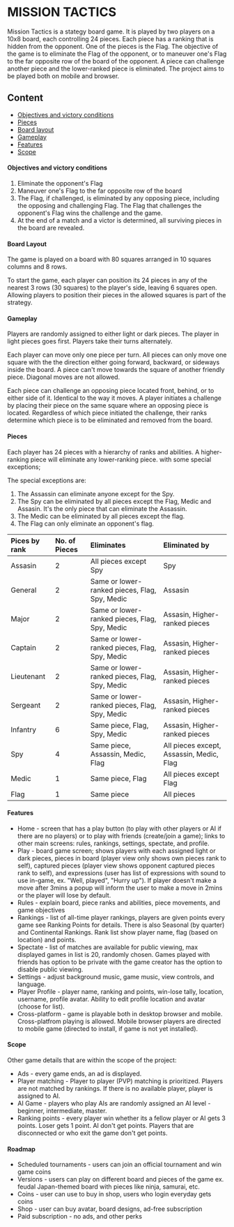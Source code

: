 

# MISSION TACTICS

Mission Tactics is a stategy board game. It is played by two players on a 10x8 board, each controlling 24 pieces. Each piece has a ranking that is hidden from the opponent. One of the pieces is the Flag. The objective of the game is to eliminate the Flag of the opponent, or to maneuver one's Flag to the far opposite row of the board of the opponent. A piece can challenge another piece and the lower-ranked piece is eliminated. The project aims to be played both on mobile and browser.

## Content

- [Objectives and victory conditions](#Objectives-and-victory-conditions)
- [Pieces](#Pieces)
- [Board layout](#Board-layout)
- [Gameplay](#Gameplay) 
- [Features](#Features)
- [Scope](#Scope)

#### Objectives and victory conditions
1. Eliminate the opponent's Flag
2. Maneuver one's Flag to the far opposite row of the board 
3. The Flag, if challenged, is eliminated by any opposing piece, including the opposing and challenging Flag. The Flag that challenges the opponent's Flag wins the challenge and the game.
4. At the end of a match and a victor is determined, all surviving pieces in the board are revealed.

#### Board Layout
The game is played on a board with 80 squares arranged in 10 squares columns and 8 rows.

To start the game, each player can position its 24 pieces in any of the nearest 3 rows (30 squares) to the player's side, leaving 6 squares open. Allowing players to position their pieces in the allowed squares is part of the strategy.

#### Gameplay
Players are randomly assigned to either light or dark pieces. The player in light pieces goes first. Players take their turns alternately. 

Each player can move only one piece per turn. All pieces can only move one square with the the direction either going forward, backward, or sideways inside the board. A piece can't move towards the square of another friendly piece. Diagonal moves are not allowed.

Each piece can challenge an opposing piece located front, behind, or to either side of it. Identical to the way it moves. A player initiates a challenge by placing their piece on the same square where an opposing piece is located. Regardless of which piece initiated the challenge, their ranks determine which piece is to be eliminated and removed from the board.

#### Pieces
Each player has 24 pieces with a hierarchy of ranks and abilities. A higher-ranking piece will eliminate any lower-ranking piece. with some special exceptions; 

The special exceptions are:
1. The Assassin can eliminate anyone except for the Spy.
2. The Spy can be eliminated by all pieces except the Flag, Medic and Assasin. It's the only piece that can eliminate the Assassin.
3. The Medic can be eliminated by all pieces except the flag.
4. The Flag can only eliminate an opponent's flag.

| Pices by rank | No. of Pieces | Eliminates                                    | Eliminated by                            | 
| :------------ | :------------ | :-------------------------------------------- | :--------------------------------------- |
| Assasin       | 2             | All pieces except Spy                         | Spy                                      |
| General       | 2             | Same or lower-ranked pieces, Flag, Spy, Medic | Assasin                                  |
| Major         | 2             | Same or lower-ranked pieces, Flag, Spy, Medic | Assasin, Higher-ranked pieces            |
| Captain       | 2             | Same or lower-ranked pieces, Flag, Spy, Medic | Assasin, Higher-ranked pieces            |
| Lieutenant    | 2             | Same or lower-ranked pieces, Flag, Spy, Medic | Assasin, Higher-ranked pieces            |
| Sergeant      | 2             | Same or lower-ranked pieces, Flag, Spy, Medic | Assasin, Higher-ranked pieces            |
| Infantry      | 6             | Same piece, Flag, Spy, Medic                  | Assasin, Higher-ranked pieces            |
| Spy           | 4             | Same piece, Assassin, Medic, Flag             | All pieces except, Assassin, Medic, Flag |
| Medic         | 1             | Same piece, Flag                              | All pieces except Flag                   |
| Flag          | 1             | Same piece                                    | All pieces                               |

#### Features
- Home - screen that has a play button (to play with other players or AI if there are no players) or to play with friends (create/join a game); links to other main screens: rules, rankings, settings, spectate, and profile. 
- Play - board game screen; shows players with each assigned light or dark pieces, pieces in board (player view only shows own pieces rank to self), captured pieces (player view shows opponent captured pieces rank to self), and expressions (user has list of expressions with sound to use in-game, ex. "Well, played", "Hurry up"). If player doesn't make a move after 3mins a popup will inform the user to make a move in 2mins or the player will lose by default.
- Rules - explain board, piece ranks and abilities, piece movements, and game objectives 
- Rankings - list of all-time player rankings, players are given points every game see Ranking Points for details. There is also Seasonal (by quarter) and Continental Rankings. Rank list show player name, flag (based on location) and points.
- Spectate - list of matches are available for public viewing, max displayed games in list is 20, randomly chosen. Games played with friends has option to be private with the game creator has the option to disable public viewing.
- Settings - adjust background music, game music, view controls, and language.
- Player Profile - player name, ranking and points, win-lose tally, location, username, profile avatar. Ability to edit profile location and avatar (choose for list).
- Cross-platform - game is playable both in desktop browser and mobile. Cross-platfrom playing is allowed. Mobile browser players are directed to mobile game (directed to install, if game is not yet installed).

#### Scope 
Other game details that are within the scope of the project:
- Ads -  every game ends, an ad is displayed.
- Player matching - Player to player (PVP) matching is prioritized. Players are not matched by rankings. If there is no available player, player is assigned to AI.
- AI Game - players who play AIs are randomly assigned an AI level - beginner, intermediate, master. 
- Ranking points -  every player win whether its a fellow player or AI gets 3 points. Loser gets 1 point. AI don't get points. Players that are disconnected or who exit the game don't get points.

#### Roadmap
- Scheduled tournaments - users can join an official tournament and win game coins
- Versions - users can play on different board and pieces of the game ex. feudal Japan-themed board with pieces like ninja, samurai, etc.
- Coins - user can use to buy in shop, users who login everyday gets coins
- Shop - user can buy avatar, board designs, ad-free subscription
- Paid subscription - no ads, and other perks
